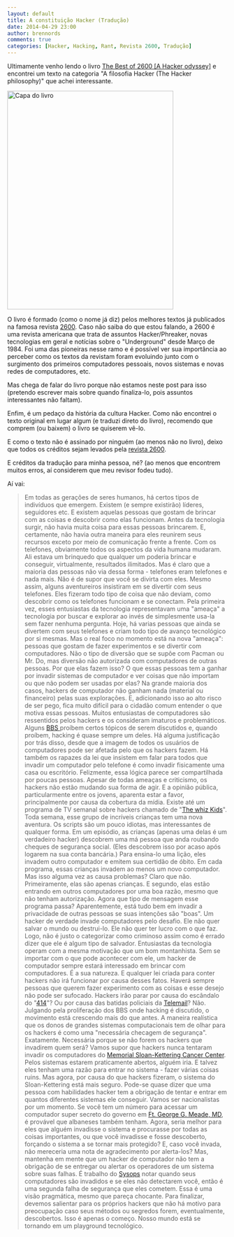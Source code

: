 ```yaml
---
layout: default
title: A constituição Hacker (Tradução)
date: 2014-04-29 23:00
author: brennords
comments: true
categories: [Hacker, Hacking, Rant, Revista 2600, Tradução]
---
```

Ultimamente venho lendo o livro <a href="http://www.amazon.com/The-Best-2600-Hacker-Odyssey/dp/0470294191" target="_blank">The Best of 2600 [A Hacker odyssey]</a> e encontrei um texto na categoria "A filosofia Hacker (The Hacker philosophy)" que achei interessante.

<a href="http://brenn0.files.wordpress.com/2014/04/6a0120a85dcdae970b012877707f0d970c-pi.jpg"><img class="size-full wp-image-890" src="http://brenn0.files.wordpress.com/2014/04/6a0120a85dcdae970b012877707f0d970c-pi.jpg" alt="Capa do livro" width="380" height="500" /></a>

O livro é formado (como o nome já diz) pelos melhores textos já publicados na famosa revista <a href="http://pt.wikipedia.org/wiki/2600:_The_Hacker_Quarterly" target="_blank">2600</a>. Caso não saiba do que estou falando, a 2600 é uma revista americana que trata de assuntos Hacker/Phreaker, novas tecnologias em geral e notícias sobre o "Underground" desde Março de 1984. Foi uma das pioneiras nesse ramo e é possível ver sua importância ao perceber como os textos da revistam foram evoluindo junto com o surgimento dos primeiros computadores pessoais, novos sistemas e novas redes de computadores, etc.

Mas chega de falar do livro porque não estamos neste post para isso (pretendo escrever mais sobre quando finaliza-lo, pois assuntos interessantes não faltam).

<!--more-->

Enfim, é um pedaço da história da cultura Hacker. Como não encontrei o texto original em lugar algum (e traduzi direto do livro), recomendo que comprem (ou baixem) o livro se quiserem vê-lo.

E como o texto não é assinado por ninguém (ao menos não no livro), deixo que todos os créditos sejam levados pela <a href="http://www.2600.com/" target="_blank">revista 2600</a>.

E créditos da tradução para minha pessoa, né? (ao menos que encontrem muitos erros, aí considerem que meu revisor fodeu tudo).

Aí vai:

<blockquote>
Em todas as gerações de seres humanos, há certos tipos de indivíduos que emergem. Existem (e sempre existirão) líderes, seguidores etc. E existem aquelas pessoas que gostam de brincar com as coisas e descobrir como elas funcionam.
Antes da tecnologia surgir, não havia muita coisa para essas pessoas brincarem. E, certamente, não havia outra maneira para eles reunirem seus recursos exceto por meio de comunicação frente a frente.
Com os telefones, obviamente todos os aspectos da vida humana mudaram. Ali estava um brinquedo que qualquer um poderia brincar e conseguir, virtualmente, resultados ilimitados. Mas é claro que a maioria das pessoas não via dessa forma - telefones eram telefones e nada mais. Não é de supor que você se divirta com eles. Mesmo assim, alguns aventureiros insistiram em se divertir com seus telefones. Eles fizeram todo tipo de coisa que não deviam, como descobrir como os telefones funcionam e se conectam. Pela primeira vez, esses entusiastas da tecnologia representavam uma "ameaça" a tecnologia por buscar e explorar ao invés de simplesmente usa-la sem fazer nenhuma pergunta.
Hoje, há varias pessoas que ainda se divertem com seus telefones e criam todo tipo de avanço tecnológico por si mesmas. Mas o real foco no momento está na nova "ameaça": pessoas que gostam de fazer experimentos e se divertir com computadores. Não o tipo de diversão que se supõe com Pacman ou Mr. Do, mas diversão não autorizada com computadores de outras pessoas.
Por que elas fazem isso? O que essas pessoas tem a ganhar por invadir sistemas de computador e ver coisas que não importam ou que não podem ser usadas por elas?
Na grande maioria dos casos, hackers de computador não ganham nada (material ou financeiro) pelas suas explorações. E, adicionando isso ao alto risco de ser pego, fica muito difícil para o cidadão comum entender o que motiva essas pessoas.
Muitos entusiastas de computadores são ressentidos pelos hackers e os consideram imaturos e problemáticos. Alguns <a href="http://pt.wikipedia.org/wiki/Bulletin_board_system" target="_blank">BBS </a>proíbem certos tópicos de serem discutidos e, quando proíbem, hacking é quase sempre um deles. Há alguma justificação por trás disso, desde que a imagem de todos os usuários de computadores pode ser afetada pelo que os hackers fazem.
Há também os rapazes da lei que insistem em falar para todos que invadir um computador pelo telefone é como invadir fisicamente uma casa ou escritório. Felizmente, essa lógica parece ser compartilhada por poucas pessoas.
Apesar de todas ameaças e criticismo, os hackers não estão mudando sua forma de agir. E a opinião pública, particularmente entre os jovens, aparenta estar a favor, principalmente por causa da cobertura da mídia.
Existe até um programa de TV semanal sobre hackers chamado de "<a href="http://en.wikipedia.org/wiki/Whiz_Kids_%28TV_series%29" target="_blank">The whiz Kids</a>". Toda semana, esse grupo de incríveis crianças tem uma nova aventura. Os scripts são um pouco idiotas, mas interessantes de qualquer forma. Em um episódio, as crianças (apenas uma delas é um verdadeiro hacker) descobrem uma má pessoa que anda roubando cheques de segurança social. (Eles descobrem isso por acaso após logarem na sua conta bancária.) Para ensina-lo uma lição, eles invadem outro computador e emitem sua certidão de óbito. Em cada programa, essas crianças invadem ao menos um novo computador. Mas isso alguma vez as causa problemas? Claro que não. Primeiramente, elas são apenas crianças. E segundo, elas estão entrando em outros computadores por uma boa razão, mesmo que não tenham autorização.
Agora que tipo de mensagem esse programa passa? Aparentemente, está tudo bem em invadir a privacidade de outras pessoas se suas intenções são "boas".
Um hacker de verdade invade computadores pelo desafio. Ele não quer salvar o mundo ou destrui-lo. Ele não quer ter lucro com o que faz. Logo, não é justo o categorizar como criminoso assim como é errado dizer que ele é algum tipo de salvador.
Entusiastas da tecnologia operam com a mesma motivação que um bom montanhista. Sem se importar com o que pode acontecer com ele, um hacker de computador sempre estará interessado em brincar com computadores. É a sua natureza. E qualquer lei criada para conter hackers não irá funcionar por causa desses fatos. Haverá sempre pessoas que querem fazer experimento com as coisas e esse desejo não pode ser sufocado. Hackers irão parar por causa do escândalo do "<a href="http://en.wikipedia.org/wiki/The_414s" target="_blank">414</a>"? Ou por causa das batidas policiais da <a href="http://www.telecom.na/index.php/products/faq/51-telemail/259-what-is-telemail" target="_blank">Telemail</a>? Não. Julgando pela proliferação dos BBS onde hacking é discutido, o movimento está crescendo mais do que antes.
A maneira realística que os donos de grandes sistemas computacionais tem de olhar para os hackers é como uma "necessária checagem de segurança". Exatamente. Necessária porque se não forem os hackers que invadirem quem será? Vamos supor que hackers nunca tentaram invadir os computadores do <a href="http://en.wikipedia.org/wiki/Memorial_Sloan_Kettering_Cancer_Center" target="_blank">Memorial Sloan-Kettering Cancer Center</a>. Pelos sistemas estarem praticamente abertos, alguém iria. E talvez eles tenham uma razão para entrar no sistema - fazer várias coisas ruins. Mas agora, por causa do que hackers fizeram, o sistema do Sloan-Kettering está mais seguro.
Pode-se quase dizer que uma pessoa com habilidades hacker tem a obrigação de tentar e entrar em quantos diferentes sistemas ele conseguir. Vamos ser nacionalistas por um momento. Se você tem um número para acessar um computador super secreto do governo em <a href="http://pt.wikipedia.org/wiki/Fort_George_G._Meade" target="_blank">Ft. George G. Meade, MD</a>, é provável que albaneses também tenham. Agora, seria melhor para eles que alguém invadisse o sistema e procurasse por todas as coisas importantes, ou que você invadisse e fosse descoberto, forçando o sistema a se tornar mais protegido? E, caso você invada, não mereceria uma nota de agradecimento por alerta-los?
Mas, mantenha em mente que um hacker de computador não tem a obrigação de se entregar ou alertar os operadores de um sistema sobre suas falhas. É trabalho do <a href="http://pt.wikipedia.org/wiki/Sysop" target="_blank">Sysops</a> notar quando seus computadores são invadidos e se eles não detectarem você, então é uma segunda falha de segurança que eles cometem.
Essa é uma visão pragmática, mesmo que pareça chocante. Para finalizar, devemos salientar para os próprios hackers que não há motivo para preocupação caso seus métodos ou segredos forem, eventualmente, descobertos. Isso é apenas o começo. Nosso mundo está se tornando em um playground tecnológico.
</blockquote>
